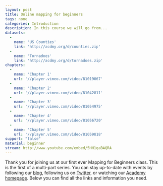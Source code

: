```yaml
---
layout: post
title: Online mapping for beginners
tags: none
categories: Introduction
description: In this course we will go from...
datasets:
  -
    name: 'US Counties'
    link: 'http://acdmy.org/d/counties.zip'
  -
    name: 'Tornadoes'
    link: 'http://acdmy.org/d/tornadoes.zip'
chapters:
  -
    name: 'Chapter 1'
    url: '//player.vimeo.com/video/81019067'
  -
    name: 'Chapter 2'
    url: '//player.vimeo.com/video/81042811'
  -
    name: 'Chapter 3'
    url: '//player.vimeo.com/video/81054975'
  -
    name: 'Chapter 4'
    url: '//player.vimeo.com/video/81056720'
  -
    name: 'Chapter 5'
    url: '//player.vimeo.com/video/81059818'
support: "false"
material: beginner
stream: http://www.youtube.com/embed/5HH1qaBAQRA
---
```


Thank you for joining us at our first ever Mapping for Beginners class. This is the first of a multi-part series. You can stay up-to-date with events by following our <a href="http://blog.cartodb.com/" target="_blank">blog</a>, following us on <a href="https://twitter.com/cartodb" target="_blank">Twitter</a>, or watching our <a href="/" target="_blank">Academy homepage</a>. Below you can find all the links and information you need. 

          
